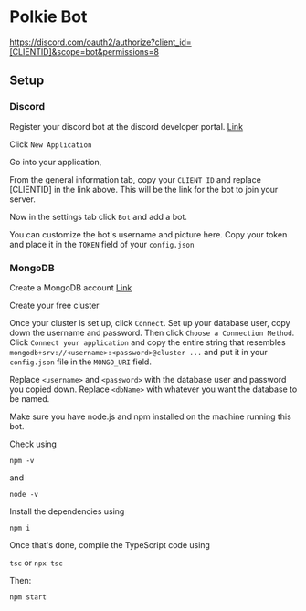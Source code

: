 # Polkie Bot

https://discord.com/oauth2/authorize?client_id=[CLIENTID]&scope=bot&permissions=8

## Setup

### Discord

Register your discord bot at the discord developer portal. [Link](https://discord.com/developers/applications)

Click `New Application`

Go into your application,

From the general information tab, copy your `CLIENT ID` and replace [CLIENTID] in the link above. This will be the link for the bot to join your server.

Now in the settings tab click `Bot` and add a bot.

You can customize the bot's username and picture here. Copy your token and place it in the `TOKEN` field of your `config.json`

### MongoDB

Create a MongoDB account [Link](https://www.mongodb.com/)

Create your free cluster

Once your cluster is set up, click `Connect`. Set up your database user, copy down the username and password. Then click `Choose a Connection Method`. Click `Connect your application` and copy the entire string that resembles `mongodb+srv://<username>:<password>@cluster ...` and put it in your `config.json` file in the `MONGO_URI` field.

Replace `<username>` and `<password>` with the database user and password you copied down. Replace `<dbName>` with whatever you want the database to be named.

Make sure you have node.js and npm installed on the machine running this bot.

Check using

`npm -v`

and

`node -v`

Install the dependencies using

`npm i`

Once that's done, compile the TypeScript code using

`tsc` or `npx tsc`

Then:

`npm start`
